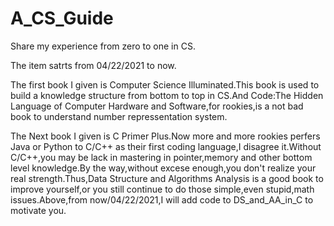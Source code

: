 # A_CS_Guide
Share my experience from zero to one in CS.

The item satrts from 04/22/2021 to now.

The first book I given is Computer Science Illuminated.This book is used to build a knowledge structure from bottom to top in CS.And Code:The Hidden Language of Computer Hardware and Software,for rookies,is a not bad book to understand number repressentation system. 

The Next book I given is C Primer Plus.Now more and more rookies perfers Java or Python to C/C++ as their first coding language,I disagree it.Without C/C++,you may be lack in mastering in pointer,memory and other bottom level knowledge.By the way,without excese enough,you don't realize your real strength.Thus,Data Structure and Algorithms Analysis is a good book to improve yourself,or you still continue to do those simple,even stupid,math issues.Above,from now/04/22/2021,I will add code to DS_and_AA_in_C to motivate you. 
 
